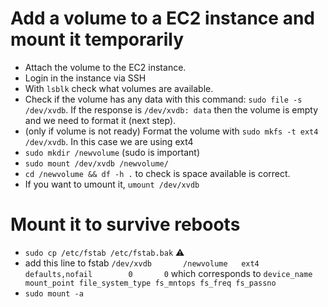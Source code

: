 
# Add a volume to a EC2 instance and mount it temporarily

* Attach the volume to the EC2 instance.
* Login in the instance via SSH
* With  `lsblk` check what volumes are available.
* Check if the volume has any data with this command: `sudo file -s /dev/xvdb`. If the response is `/dev/xvdb: data` then the volume is empty and we need to format it (next step).
* (only if volume is not ready) Format the volume with `sudo mkfs -t ext4 /dev/xvdb`. In this case we are using ext4
* `sudo mkdir /newvolume` (sudo is important)
* `sudo mount /dev/xvdb /newvolume/`
* `cd /newvolume && df -h .` to check is space available is correct.
* If you want to umount it, `umount /dev/xvdb`

# Mount it to survive reboots

* `sudo cp /etc/fstab /etc/fstab.bak` ⚠️
* add this line to fstab `/dev/xvdb       /newvolume   ext4    defaults,nofail        0       0` which corresponds to `device_name mount_point file_system_type fs_mntops fs_freq fs_passno`
* `sudo mount -a`
